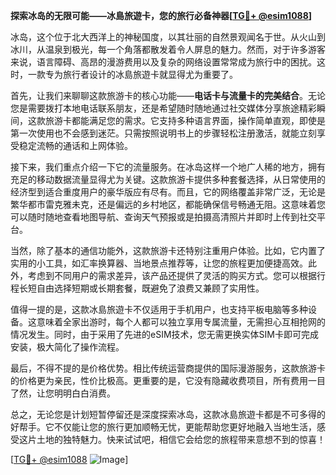 **探索冰岛的无限可能——冰島旅遊卡，您的旅行必备神器[[TG💪+ @esim1088](https://t.me/s/esim1088)]**

冰岛，这个位于北大西洋上的神秘国度，以其壮丽的自然景观闻名于世。从火山到冰川，从温泉到极光，每一个角落都散发着令人屏息的魅力。然而，对于许多游客来说，语言障碍、高昂的漫游费用以及复杂的网络设置常常成为旅行中的困扰。这时，一款专为旅行者设计的冰島旅遊卡就显得尤为重要了。

首先，让我们来聊聊这款旅游卡的核心功能——**电话卡与流量卡的完美结合**。无论您是需要拨打本地电话联系朋友，还是希望随时随地通过社交媒体分享旅途精彩瞬间，这款旅游卡都能满足您的需求。它支持多种语言界面，操作简单直观，即使是第一次使用也不会感到迷茫。只需按照说明书上的步骤轻松注册激活，就能立刻享受稳定流畅的通话和上网体验。

接下来，我们重点介绍一下它的流量服务。在冰岛这样一个地广人稀的地方，拥有充足的移动数据流量显得尤为关键。这款旅游卡提供多种套餐选择，从日常使用的经济型到适合重度用户的豪华版应有尽有。而且，它的网络覆盖非常广泛，无论是繁华都市雷克雅未克，还是偏远的乡村地区，都能确保信号畅通无阻。这意味着您可以随时随地查看地图导航、查询天气预报或是拍摄高清照片并即时上传到社交平台。

当然，除了基本的通信功能外，这款旅游卡还特别注重用户体验。比如，它内置了实用的小工具，如汇率换算器、当地景点推荐等，让您的旅程更加便捷高效。此外，考虑到不同用户的需求差异，该产品还提供了灵活的购买方式。您可以根据行程长短自由选择短期或长期套餐，既避免了浪费又兼顾了实用性。

值得一提的是，这款冰島旅遊卡不仅适用于手机用户，也支持平板电脑等多种设备。这意味着全家出游时，每个人都可以独立享用专属流量，无需担心互相抢网的情况发生。同时，由于采用了先进的eSIM技术，您无需更换实体SIM卡即可完成安装，极大简化了操作流程。

最后，不得不提的是价格优势。相比传统运营商提供的国际漫游服务，这款旅游卡的价格更为亲民，性价比极高。更重要的是，它没有隐藏收费项目，所有费用一目了然，让您明明白白消费。

总之，无论您是计划短暂停留还是深度探索冰岛，这款冰島旅遊卡都是不可多得的好帮手。它不仅能让您的旅行更加顺畅无忧，更能帮助您更好地融入当地生活，感受这片土地的独特魅力。快来试试吧，相信它会给您的旅程带来意想不到的惊喜！

[[TG💪+ @esim1088](https://t.me/s/esim1088) ![Image](https://i.postimg.cc/4NQfJmqS/Snipaste-2025-05-13-00-14-12.png)]